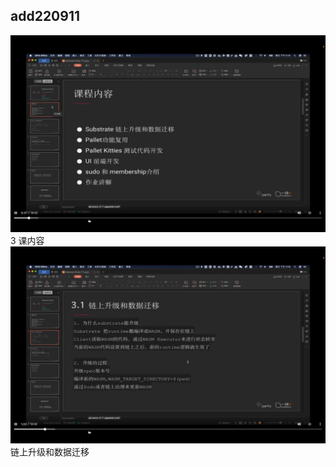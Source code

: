 ## add220911

![](./img/2022-09-11-09-17-52.png)  
3 课内容
![](./img/2022-09-11-09-19-00.png)
链上升级和数据迁移

